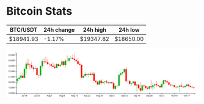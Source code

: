 # Bitcoin Stats

BTC/USDT|24h change|24h high|24h low|
|---|---|---|---|
|$18941.93|-1.17%|$19347.82|$18650.00|

<img src="./chart.svg">
